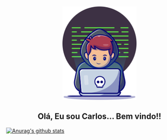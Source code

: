 <p align="center">
    <img src="https://github.com/moraesdev/moraesdev/blob/main/src/assets/img/moraesgit.png" width="200px" alt="cover" title="Carlos Moraes">
     <h2 align="center">Olá, Eu sou Carlos... Bem vindo!!</h2>

 
 [![Anurag's github stats](https://github-readme-stats.vercel.app/api?username=moraesdev&hide=contribs,stars&show_icons=true&theme=vue-dark&count_private=false)](https://github.com/anuraghazra/github-readme-stats)
</p>





<!--
**moraesdev/moraesdev** is a ✨ _special_ ✨ repository because its `README.md` (this file) appears on your GitHub profile.

Here are some ideas to get you started:

- 🔭 I’m currently working on ...
- 🌱 I’m currently learning ...
- 👯 I’m looking to collaborate on ...
- 🤔 I’m looking for help with ...
- 💬 Ask me about ...
- 📫 How to reach me: ...
- 😄 Pronouns: ...
- ⚡ Fun fact: ...
-->
